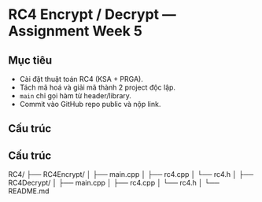 # RC4 Encrypt / Decrypt — Assignment Week 5

## Mục tiêu
- Cài đặt thuật toán RC4 (KSA + PRGA).
- Tách mã hoá và giải mã thành 2 project độc lập.
- `main` chỉ gọi hàm từ header/library.
- Commit vào GitHub repo public và nộp link.

## Cấu trúc
## Cấu trúc

RC4/
├── RC4Encrypt/
│   ├── main.cpp
│   ├── rc4.cpp
│   └── rc4.h
│
├── RC4Decrypt/
│   ├── main.cpp
│   ├── rc4.cpp
│   └── rc4.h
│
└── README.md
